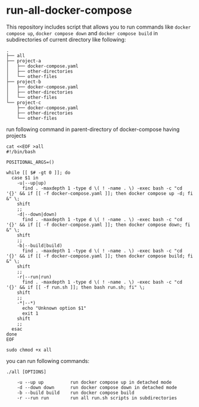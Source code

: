 # run-all-docker-compose

This repository includes script that allows you to run commands like `docker compose up`, `docker compose down` and `docker compose build` in subdirectories of current directory like following:  
```
.
├── all
├── project-a
│   ├── docker-compose.yaml
│   ├── other-directories
│   └── other-files
├── project-b
│   ├── docker-compose.yaml
│   ├── other-directories
│   └── other-files
└── project-c
    ├── docker-compose.yaml
    ├── other-directories
    └── other-files
```  


run following command in parent-directory of docker-compose having projects  
```
cat <<EOF >all
#!/bin/bash

POSITIONAL_ARGS=()

while [[ $# -gt 0 ]]; do
  case $1 in
    -u|--up|up)
      find . -maxdepth 1 -type d \( ! -name . \) -exec bash -c "cd '{}' && if [[ -f docker-compose.yaml ]]; then docker compose up -d; fi &" \;
    shift
    ;;
    -d|--down|down)
      find . -maxdepth 1 -type d \( ! -name . \) -exec bash -c "cd '{}' && if [[ -f docker-compose.yaml ]]; then docker compose down; fi &" \;
    shift
    ;;
    -b|--build|build)
      find . -maxdepth 1 -type d \( ! -name . \) -exec bash -c "cd '{}' && if [[ -f docker-compose.yaml ]]; then docker compose build; fi &" \;
    shift
    ;;
    -r|--run|run)
      find . -maxdepth 1 -type d \( ! -name . \) -exec bash -c "cd '{}' && if [[ -f run.sh ]]; then bash run.sh; fi" \;
    shift
    ;;
    -*|--*)
      echo "Unknown option $1"
      exit 1
    shift
    ;;
  esac
done
EOF

sudo chmod +x all
```  

you can run following commands:
```
./all [OPTIONS]

    -u --up up          run docker compose up in detached mode
    -d --down down      run docker compose down in detached mode
    -b --build build    run docker compose build
    -r --run run        run all run.sh scripts in subdirectories
``` 
